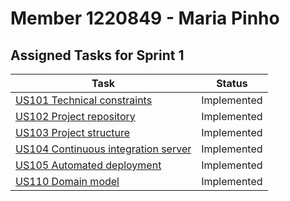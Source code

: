 # Member 1220849 - Maria Pinho


## Assigned Tasks for Sprint 1

| Task                                                       | Status       |
|------------------------------------------------------------|--------------|
| [US101 Technical constraints](../us_101/readme.md)         | Implemented  |
| [US102 Project repository](../us_102/readme.md)            | Implemented  |
| [US103 Project structure](../us_103/readme.md)             | Implemented  |
| [US104 Continuous integration server](../us_104/readme.md) | Implemented  |
| [US105 Automated deployment](../us_105/readme.md)          | Implemented  |
| [US110 Domain model](../us_110/readme.md)                  | Implemented  |

